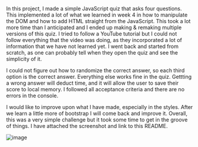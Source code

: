 In this project, I made a simple JavaScript quiz that asks four questions. This implemented a lot of what we learned in week 4 in how to manipulate the DOM
and how to add HTML straight from the JavaScript. This took a lot more time than I anticipated and I ended up making & remaking multiple versions of this quiz.
I tried to follow a YouTube tutorial but I could not follow everything that the video was doing, as they incorporated a lot of information that we have not learned yet.
I went back and started from scratch, as one can probably tell when they open the quiz and see the simplicity of it.

I could not figure out how to randomize the correct answer, so each third option is the correct answer. Everything else works fine in the quiz. Gettting a wrong answer
will deduct time, and it will allow the user to save their score to local memory. I followed all acceptance criteria and there are no errors in the console.

I would like to improve upon what I have made, especially in the styles. After we learn a little more of bootstrap I will come back and improve it.
Overall, this was a very simple challenge but it took some time to get in the groove of things. I have attached the screenshot and link to this README.

![image](https://user-images.githubusercontent.com/68880379/199803024-573b8f40-56cb-4a83-8201-63c16086faf8.png)
